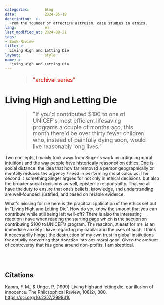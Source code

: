 ```yaml
---
categories:       blog
date:             2024-05-18
description:  >-
  From the founder of effective altruism, case studies in ethics.
lang:             en
last_modified_at: 2024-08-21
tags:
- Book-Review
title: >-
  Living High and Letting Die
layout:           style
name: >-
  Living High and Letting Die
---
```


<figure class="container-lg" style="padding: 0;">
    <blockquote class="blockquote" style="font-size: 18px;">
    <p style="color: #D21404;">"archival series"</p>
    </blockquote>
</figure>

# Living High and Letting Die

<figure class="container-lg" style="padding: 0;">
    <blockquote class="blockquote" style="font-size: 18px;">
    <p>"If you'd contributed $100 to one of UNICEF's most efficient lifesaving programs a couple of months ago, this month there'd be over thirty fewer children who, instead of painfully dying soon, would live reasonably long lives."</p>
    </blockquote>
</figure>

Two concepts, I mainly took away from Singer's work on critiquing moral intuitions and the way people have historically reasoned on ethics. One is social distance: the idea that how far removed a person geographically or mentally reduces the urgency / need in performing moral calculus. The second is something Singer argues for not only in ethical decisions, but also the broader social decisions as well, epistemic responsibilty. That we all have the duty to ensure that one’s beliefs, knowledge, and understanding are well-founded, justified, and based on reliable evidence.

What's missing for me here is the pracitcal application of the ethics set out in "Living High and Letting Die". How do you know the amount that you can contribute while still being left well-off? There is also the interesting reaction I have when reading the starting page which is the section on contributing $100 to UNICEF's program. The reaciton, atleast for me, is an immediate anxiety I have regarding my capital and the uses of such. I think it necessarilly hinges the destruction of my own trust in global institutions for actually converting that donation into any moral good. Given the amount of controversy that has gone around non-profits, I am skeptical.

<br/><br/>

## Citations

Kamm, F. M., & Unger, P. (1999). Living high and letting die: our illusion of innocence. The Philosophical Review, 108(2), 300. https://doi.org/10.2307/2998310